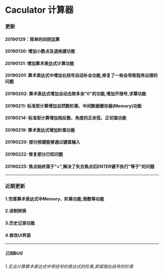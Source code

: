# Caculator 计算器
###	更新	
####	20190129：简单的四则运算
####    20190130: 增加小数点及退格键功能
####    20190131: 增加算术表达式计算功能
####    20190201: 算术表达式中增加右括号自动补全功能,修复了一些会导致程序出错的问题
####    20190202: 算术表达式增加自动去除多余"0"的功能,增加开根号,求幂功能
####    20190211: 标准型计算增加自然数阶乘、中间数据缓存器(Memory)功能
####    20190214: 标准型计算增加相反数、角度的正余弦、正切值功能
####    20190219: 算术表达式增加阶乘功能
####    20190220: 部分按键能够通过键盘输入
####    20190222: 修复部分已知问题
####    20190225: 焦点始终落于"=",解决了失去焦点后ENTER键不执行"等于"的问题
***
###	近期更新
####	1.完善算术表达式中Memory、阶乘功能,倒数等功能
####	2.进制转换
####	3.历史记录功能
####	4.修改UI界面
***
#####	已知BUG
######	1.无法计算算术表达式中带括号的表达式的阶乘,即紧随右括号的阶乘